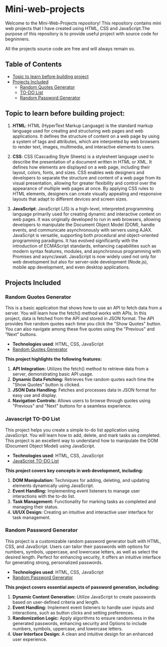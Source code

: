 # Mini-web-projects

Welcome to the Mini-Web-Projects repository!
This repository contains mini web projects that I have created using HTML, CSS and JavaScript.The purpose of this repository is to provide useful project with source code for begninners.

All the projects source code are free and will always remain so.

## Table of Contents

<!-- TOC -->

- [Topic to learn before building project](#topic-to-learn-before-building-project)
- [Projects Included](#projects-included)
  - [Random Quotes Generator](#random-quotes-generator)
  - [TO-DO List](#tO-DO-list)
  - [Random Password Generator](#Random-Password-Generator)

<!-- omit in toc -->

## Topic to learn before building project:

1. **HTML**: HTML (HyperText Markup Language) is the standard markup language used for creating and structuring web pages and web applications. It defines the structure of content on a web page by using a system of tags and attributes, which are interpreted by web browsers to render text, images, multimedia, and interactive elements to users.

2. **CSS**: CSS (Cascading Style Sheets) is a stylesheet language used to describe the presentation of a document written in HTML or XML. It defines how elements are displayed on a web page, including their layout, colors, fonts, and sizes. CSS enables web designers and developers to separate the structure and content of a web page from its visual presentation, allowing for greater flexibility and control over the appearance of multiple web pages at once. By applying CSS rules to HTML elements, designers can create visually appealing and responsive layouts that adapt to different devices and screen sizes.

3. **JavaScript**: JavaScript (JS) is a high-level, interpreted programming language primarily used for creating dynamic and interactive content on web pages. It was originally developed to run in web browsers, allowing developers to manipulate the Document Object Model (DOM), handle events, and communicate asynchronously with servers using AJAX. JavaScript is versatile, supporting both procedural and object-oriented programming paradigms. It has evolved significantly with the introduction of ECMAScript standards, enhancing capabilities such as modern syntax features, modules, and asynchronous programming with Promises and async/await. JavaScript is now widely used not only for web development but also for server-side development (Node.js), mobile app development, and even desktop applications.

## Projects Included

### Random Quotes Generator

This is a basic application that shows how to use an API to fetch data from a server. You will learn how the fetch() method works with APIs. In this project, data is fetched from the API and stored in JSON format. The API provides five random quotes each time you click the "Show Quotes" button. You can also navigate among these five quotes using the "Previous" and "Next" buttons.

- **Technologies used**: HTML, CSS, JavaScript
- [Random Quotes Generator](#)

**This project highlights the following features:**

1. **API Integration:** Utilizes the fetch() method to retrieve data from a server, demonstrating basic API usage.
2. **Dynamic Data Fetching:** Retrieves five random quotes each time the "Show Quotes" button is clicked.
3. **JSON Data Handling:** Fetches and processes data in JSON format for easy use and display.
4. **Navigation Controls:** Allows users to browse through quotes using "Previous" and "Next" buttons for a seamless experience.

### Javascript TO-DO List

This project helps you create a simple to-do list application using JavaScript. You will learn how to add, delete, and mark tasks as completed. This project is an excellent way to understand how to manipulate the DOM (Document Object Model) using JavaScript.

- **Technologies used**: HTML, CSS, JavaScript
- [JavaScript TO-DO List](#)

**This project covers key concepts in web development, including:**

1. **DOM Manipulation:** Techniques for adding, deleting, and updating elements dynamically using JavaScript.
2. **Event Handling:** Implementing event listeners to manage user interactions with the to-do list.
3. **Task Management:** Functionality for marking tasks as completed and managing their status.
4. **UI/UX Design:** Creating an intuitive and interactive user interface for task management.

### Random Password Generator

This project is a customizable random password generator built with HTML, CSS, and JavaScript. Users can tailor their passwords with options for numbers, symbols, uppercase, and lowercase letters, as well as select the desired length. Perfect for enhancing security, it offers an intuitive interface for generating strong, personalized passwords.

- **Technologies used**: HTML, CSS, JavaScript
- [Random Password Generator](#)

**This project covers essential aspects of password generation, including:**

1. **Dynamic Content Generation:** Utilize JavaScript to create passwords based on user-defined criteria and length.
2. **Event Handling:** Implement event listeners to handle user inputs and interactions, such as button clicks and setting preferences.
3. **Randomization Logic:** Apply algorithms to ensure randomness in the generated passwords, enhancing security and Options to include numbers, symbols, uppercase, and lowercase letters.
4. **User Interface Design:** A clean and intuitive design for an enhanced user experience.
